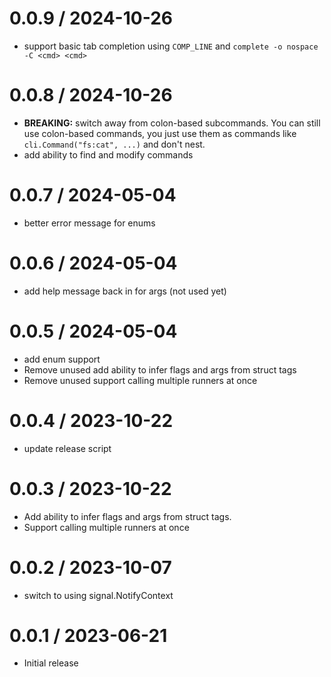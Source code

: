 # 0.0.9 / 2024-10-26

- support basic tab completion using `COMP_LINE` and `complete -o nospace -C <cmd> <cmd>`

# 0.0.8 / 2024-10-26

- **BREAKING:** switch away from colon-based subcommands.
  You can still use colon-based commands, you just use them as commands like `cli.Command("fs:cat", ...)` and don't nest.
- add ability to find and modify commands

# 0.0.7 / 2024-05-04

- better error message for enums

# 0.0.6 / 2024-05-04

- add help message back in for args (not used yet)

# 0.0.5 / 2024-05-04

- add enum support
- Remove unused add ability to infer flags and args from struct tags
- Remove unused support calling multiple runners at once

# 0.0.4 / 2023-10-22

- update release script

# 0.0.3 / 2023-10-22

- Add ability to infer flags and args from struct tags.
- Support calling multiple runners at once

# 0.0.2 / 2023-10-07

- switch to using signal.NotifyContext

# 0.0.1 / 2023-06-21

- Initial release
